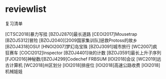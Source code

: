 # reviewlist
复习清单

[CTSC2018]暴力写挂
[BZOJ2870]最长道路
[CEOI2017]Mousetrap
[BZOJ5312]冒险
[BZOJ2040][2009国家集训队]拯救Protoss的故乡
[BZOJ4318]OSU!
[HNOI2007]梦幻岛宝珠
[BZOJ3091]城市旅行
[WC2007]疯狂赛车
[COCI2012]Inspector
[BZOJ4401]块的计数
[BZOJ3591]最长上升子序列
[FJOI2016]神秘数/[BZOJ4299]Codechef FRBSUM
[IOI2018]会议
[WC2019]远古计算机
[WC2018]州区划分
[IOI2018]排座位
[IOI2018]高速公路收费
[IOI2018]机械娃娃